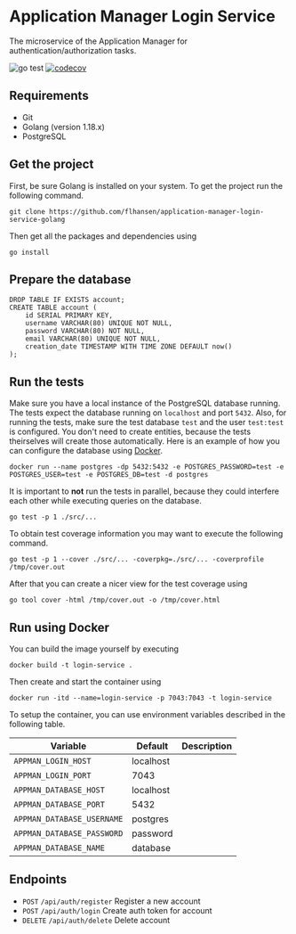 # Application Manager Login Service
The microservice of the Application Manager for authentication/authorization tasks.

![go test](https://github.com/flhansen/application-manager-login-service-golang/actions/workflows/test.yml/badge.svg)
[![codecov](https://codecov.io/gh/flhansen/application-manager-login-service-golang/branch/master/graph/badge.svg?token=CU2QV6EDA7)](https://codecov.io/gh/flhansen/application-manager-login-service-golang)

## Requirements

- Git
- Golang (version 1.18.x)
- PostgreSQL

## Get the project
First, be sure Golang is installed on your system. To get the project run the
following command.

    git clone https://github.com/flhansen/application-manager-login-service-golang

Then get all the packages and dependencies using

    go install

## Prepare the database

    DROP TABLE IF EXISTS account;
    CREATE TABLE account (
        id SERIAL PRIMARY KEY,
        username VARCHAR(80) UNIQUE NOT NULL,
        password VARCHAR(80) NOT NULL,
        email VARCHAR(80) UNIQUE NOT NULL,
        creation_date TIMESTAMP WITH TIME ZONE DEFAULT now()
    );

## Run the tests
Make sure you have a local instance of the PostgreSQL database running. The
tests expect the database running on `localhost` and port `5432`. Also, for
running the tests, make sure the test database `test` and the user `test:test`
is configured. You don't need to create entities, because the tests theirselves
will create those automatically. Here is an example of how you can configure the
database using [Docker](https://docker.com/).

    docker run --name postgres -dp 5432:5432 -e POSTGRES_PASSWORD=test -e POSTGRES_USER=test -e POSTGRES_DB=test -d postgres

It is important to **not** run the tests in parallel, because they could
interfere each other while executing queries on the database.

    go test -p 1 ./src/...

To obtain test coverage information you may want to execute the following command.

    go test -p 1 --cover ./src/... -coverpkg=./src/... -coverprofile /tmp/cover.out

After that you can create a nicer view for the test coverage using

    go tool cover -html /tmp/cover.out -o /tmp/cover.html

## Run using Docker
You can build the image yourself by executing

    docker build -t login-service .

Then create and start the container using

    docker run -itd --name=login-service -p 7043:7043 -t login-service

To setup the container, you can use environment variables described in the following table.

| Variable | Default | Description |
| -------- | ------- | ----------- |
| `APPMAN_LOGIN_HOST` | localhost | |
| `APPMAN_LOGIN_PORT` | 7043      | |
| `APPMAN_DATABASE_HOST` | localhost | |
| `APPMAN_DATABASE_PORT` | 5432 | |
| `APPMAN_DATABASE_USERNAME` | postgres | |
| `APPMAN_DATABASE_PASSWORD` | password | |
| `APPMAN_DATABASE_NAME` | database | |

## Endpoints

- `POST` `/api/auth/register` Register a new account
- `POST` `/api/auth/login` Create auth token for account
- `DELETE` `/api/auth/delete` Delete account